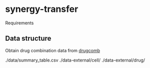 # synergy-transfer

Requirements


## Data structure
Obtain drug combination data from [drugcomb](https://drugcomb.fimm.fi/)

./data/summary_table.csv
./data-external/cell/
./data-external/drug/
